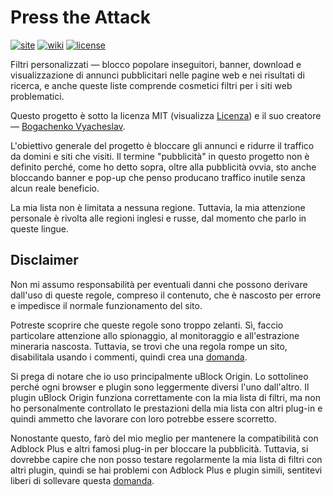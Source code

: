 <!--
This file is part of the Press the Attack project,
Copyright (c) 2018 Bogachenko Vyacheslav

Press the Attack is a free project: you can distribute it and/or modify
it in accordance with the MIT license published by the Massachusetts Institute of Technology.

The Press the Attack project is distributed in the hope that it will be useful,
and is provided "AS IS", WITHOUT ANY WARRANTY, EXPRESSLY EXPRESSED OR IMPLIED.
WE ARE NOT RESPONSIBLE FOR ANY DAMAGES DUE TO THE USE OF THIS PROJECT OR ITS PARTS.
For more information, see the MIT license.

Author: Bogachenko Vyacheslav <https://github.com/bogachenko>
Email: bogachenkove@gmail.com
Github: https://github.com/bogachenko/presstheattack/
Last modified: 27 November 2018
License: MIT <https://github.com/bogachenko/presstheattack/blob/master/LICENSE.md>
Problem reports: https://github.com/bogachenko/presstheattack/issues
Title: README.it-IT.md
URL: https://raw.githubusercontent.com/bogachenko/presstheattack/master/README.it-IT.md
Wiki: https://github.com/bogachenko/presstheattack/wiki

Download the entire Press the Attack project at https://github.com/bogachenko/presstheattack/archive/master.zip -->

# Press the Attack
[![site](https://img.shields.io/badge/site-up-%233fb912.svg)](https://bogachenko.github.io/presstheattack/)
[![wiki](https://img.shields.io/badge/wiki-up-%233fb912.svg)](https://github.com/bogachenko/presstheattack/wiki)
[![license](https://img.shields.io/badge/license-MIT-%233fb912.svg)](https://raw.githubusercontent.com/bogachenko/presstheattack/master/LICENSE.md)

Filtri personalizzati — blocco popolare inseguitori, banner, download e visualizzazione di annunci pubblicitari nelle pagine web e nei risultati di ricerca, e anche queste liste comprende cosmetici filtri per i siti web problematici.

Questo progetto è sotto la licenza MIT (visualizza [Licenza](https://raw.githubusercontent.com/bogachenko/presstheattack/master/LICENSE.md)) e il suo creatore — [Bogachenko Vyacheslav](https://github.com/bogachenko).

L'obiettivo generale del progetto è bloccare gli annunci e ridurre il traffico da domini e siti che visiti.
Il termine "pubblicità" in questo progetto non è definito perché, come ho detto sopra, oltre alla pubblicità ovvia, sto anche bloccando banner e pop-up che penso producano traffico inutile senza alcun reale beneficio.

La mia lista non è limitata a nessuna regione. Tuttavia, la mia attenzione personale è rivolta alle regioni inglesi e russe, dal momento che parlo in queste lingue.

## Disclaimer

Non mi assumo responsabilità per eventuali danni che possono derivare dall'uso di queste regole, compreso il contenuto, che è nascosto per errore e impedisce il normale funzionamento del sito.

Potreste scoprire che queste regole sono troppo zelanti. Sì, faccio particolare attenzione allo spionaggio, al monitoraggio e all'estrazione mineraria nascosta.
Tuttavia, se trovi che una regola rompe un sito, disabilitala usando i commenti, quindi crea una [domanda](https://github.com/bogachenko/presstheattack/issues).

Si prega di notare che io uso principalmente uBlock Origin. Lo sottolineo perché ogni browser e plugin sono leggermente diversi l'uno dall'altro. Il plugin uBlock Origin funziona correttamente con la mia lista di filtri, ma non ho personalmente controllato le prestazioni della mia lista con altri plug-in e quindi ammetto che lavorare con loro potrebbe essere scorretto.

Nonostante questo, farò del mio meglio per mantenere la compatibilità con Adblock Plus e altri famosi plug-in per bloccare la pubblicità. Tuttavia, si dovrebbe capire che non posso testare regolarmente la mia lista di filtri con altri plugin, quindi se hai problemi con Adblock Plus e plugin simili, sentitevi liberi di sollevare questa [domanda](https://github.com/bogachenko/presstheattack/issues).
